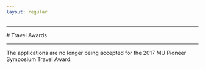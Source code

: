 ```yaml
---
layout: regular
---
```


<hr style="clear: both;" />
# Travel Awards 
<hr style="clear: both;" />

The applications are no longer being accepted for the 2017 MU Pioneer Symposium Travel Award.
